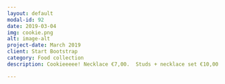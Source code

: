 ```yaml
---
layout: default
modal-id: 92
date: 2019-03-04
img: cookie.png
alt: image-alt
project-date: March 2019
client: Start Bootstrap
category: Food collection
description: Cookieeeee! Necklace €7,00.  Studs + necklace set €10,00

---
```

